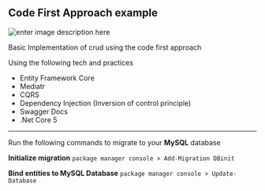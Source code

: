 

## Code First Approach example

![enter image description here](https://lh3.googleusercontent.com/MLCvZpdxjJ4tV2_Wd75vQebHgJX2AC4exb5qxhGB55lXM3wjCwev3aUBKJyAuYyd3eoIKhsIjrI1lpNwgmdy=w1920-h977-rw)

Basic Implementation of crud using the code first approach

Using the following tech and practices
 - Entity Framework Core
 - Mediatr
 - CQRS
 - Dependency Injection (Inversion of control principle)
 - Swagger Docs
 - .Net Core 5 

------------


Run the following commands to migrate to your **MySQL** database

**Initialize migration**
`package manager console > Add-Migration DBinit`

**Bind entities to MySQL Database**
`package manager console > Update-Database`